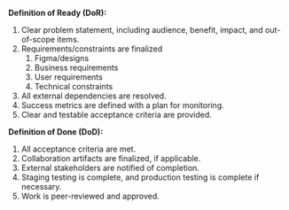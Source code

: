 **Definition of Ready (DoR):**

1. Clear problem statement, including audience, benefit, impact, and out-of-scope items.  
2. Requirements/constraints are finalized  
   1. Figma/designs  
   2. Business requirements  
   3. User requirements   
   4. Technical constraints  
3. All external dependencies are resolved.  
4. Success metrics are defined with a plan for monitoring.  
5. Clear and testable acceptance criteria are provided.

**Definition of Done (DoD):**

1. All acceptance criteria are met.  
2. Collaboration artifacts are finalized, if applicable.  
3. External stakeholders are notified of completion.  
4. Staging testing is complete, and production testing is complete if necessary.  
5. Work is peer-reviewed and approved.

